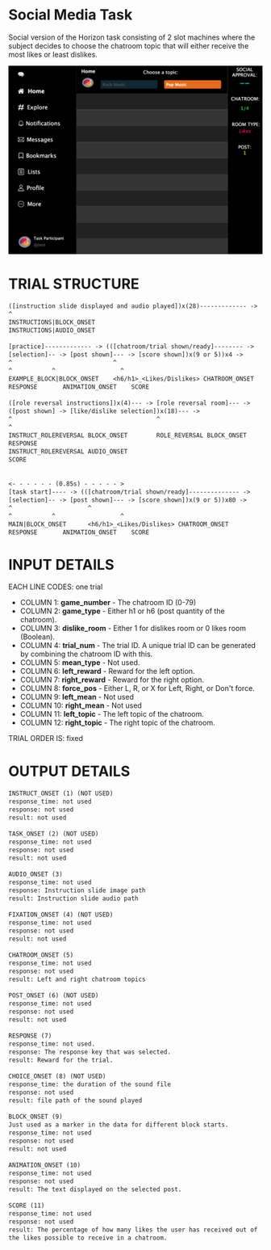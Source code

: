# Social Media Task
Social version of the Horizon task consisting of 2 slot machines where the subject decides to choose the chatroom topic that will either receive the most likes or least dislikes.

![Thumbnail image](/public/js/tasks/social_media/thumbnail.png)

# TRIAL STRUCTURE
```
([instruction slide displayed and audio played])x(28)------------- ->
^
INSTRUCTIONS|BLOCK_ONSET
INSTRUCTIONS|AUDIO_ONSET

[practice]------------- -> (([chatroom/trial shown/ready]-------- -> [selection]-- -> [post shown]--- -> [score shown])x(9 or 5))x4 ->
^                            ^                                            ^           ^                  ^
EXAMPLE_BLOCK|BLOCK_ONSET    <h6/h1>_<Likes/Dislikes> CHATROOM_ONSET   RESPONSE       ANIMATION_ONSET    SCORE

([role reversal instructions])x(4)--- -> [role reversal room]--- -> ([post shown] -> [like/dislike selection])x(18)--- ->
^                                        ^                                                                  ^
INSTRUCT_ROLEREVERSAL BLOCK_ONSET        ROLE_REVERSAL BLOCK_ONSET                                   RESPONSE
INSTRUCT_ROLEREVERSAL AUDIO_ONSET                                                                       SCORE

                                                                                     <- - - - - - (0.85s) - - - - - >
[task start]---- -> (([chatroom/trial shown/ready]-------------- -> [selection]-- -> [post shown]--- -> [score shown])x(9 or 5))x80 ->
^                     ^                                                  ^           ^                  ^
MAIN|BLOCK_ONSET      <h6/h1>_<Likes/Dislikes> CHATROOM_ONSET         RESPONSE       ANIMATION_ONSET    SCORE
```

# INPUT DETAILS

EACH LINE CODES: one trial
- COLUMN 1: **game_number** - The chatroom ID (0-79)
- COLUMN 2: **game_type** - Either h1 or h6 (post quantity of the chatroom).
- COLUMN 3: **dislike_room** - Either 1 for dislikes room or 0 likes room (Boolean).
- COLUMN 4: **trial_num** - The trial ID. A unique trial ID can be generated by combining the chatroom ID with this.
- COLUMN 5: **mean_type** - Not used.
- COLUMN 6: **left_reward** - Reward for the left option.
- COLUMN 7: **right_reward** - Reward for the right option.
- COLUMN 8: **force_pos** - Either L, R, or X for Left, Right, or Don't force.
- COLUMN 9: **left_mean** - Not used
- COLUMN 10: **right_mean** - Not used
- COLUMN 11: **left_topic** - The left topic of the chatroom.
- COLUMN 12: **right_topic** - The right topic of the chatroom.

TRIAL ORDER IS: fixed

# OUTPUT DETAILS

```
INSTRUCT_ONSET (1) (NOT USED)
response_time: not used
response: not used
result: not used

TASK_ONSET (2) (NOT USED)
response_time: not used
response: not used
result: not used

AUDIO_ONSET (3)
response_time: not used
response: Instruction slide image path
result: Instruction slide audio path

FIXATION_ONSET (4) (NOT USED)
response_time: not used
response: not used
result: not used

CHATROOM_ONSET (5)
response_time: not used
response: not used
result: Left and right chatroom topics

POST_ONSET (6) (NOT USED)
response_time: not used
response: not used
result: not used

RESPONSE (7)
response_time: not used.
response: The response key that was selected.
result: Reward for the trial.

CHOICE_ONSET (8) (NOT USED)
response_time: the duration of the sound file
response: not used
result: file path of the sound played

BLOCK_ONSET (9)
Just used as a marker in the data for different block starts.
response_time: not used
response: not used
result: not used

ANIMATION_ONSET (10)
response_time: not used
response: not used
result: The text displayed on the selected post.

SCORE (11)
response_time: not used
response: not used
result: The percentage of how many likes the user has received out of the likes possible to receive in a chatroom.

```